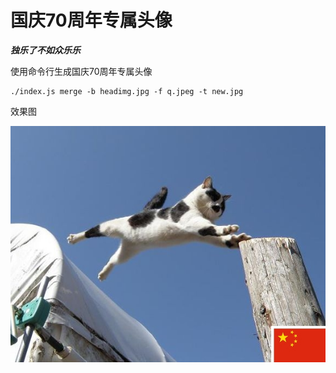 # 国庆70周年专属头像

***独乐了不如众乐乐***

使用命令行生成国庆70周年专属头像

```
./index.js merge -b headimg.jpg -f q.jpeg -t new.jpg
```

效果图

![dd](images/output.jpg)